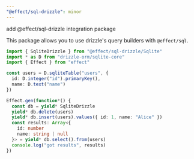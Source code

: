 ```yaml
---
"@effect/sql-drizzle": minor
---
```


add @effect/sql-drizzle integration package

This package allows you to use drizzle's query builders with
`@effect/sql`.

```ts
import { SqliteDrizzle } from "@effect/sql-drizzle/Sqlite"
import * as D from "drizzle-orm/sqlite-core"
import { Effect } from "effect"

const users = D.sqliteTable("users", {
  id: D.integer("id").primaryKey(),
  name: D.text("name")
})

Effect.gen(function*() {
  const db = yield* SqliteDrizzle
  yield* db.delete(users)
  yield* db.insert(users).values({ id: 1, name: "Alice" })
  const results: Array<{
    id: number
    name: string | null
  }> = yield* db.select().from(users)
  console.log("got results", results)
})
```
